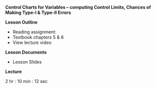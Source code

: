 **Control Charts for Variables – computing Control Limits, Chances of Making Type-I & Type-II Errors**

**Lesson Outline**

-   Reading assignment:
-   Textbook chapters 5 & 6
-   View lecture video

**Lesson Documents**

-   Lesson Slides

**Lecture**

2 hr : 10 min : 12 sec
